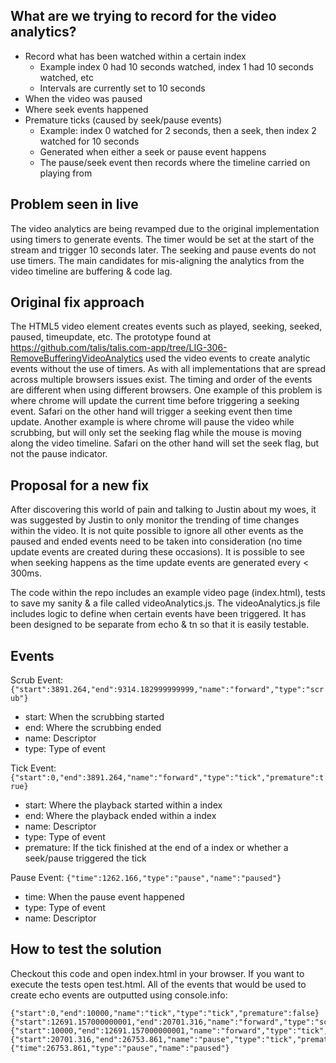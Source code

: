 ## What are we trying to record for the video analytics?
 * Record what has been watched within a certain index
   * Example index 0 had 10 seconds watched, index 1 had 10 seconds watched, etc
   * Intervals are currently set to 10 seconds
 * When the video was paused
 * Where seek events happened
 * Premature ticks (caused by seek/pause events)
   * Example: index 0 watched for 2 seconds, then a seek, then index 2 watched for 10 seconds
   * Generated when either a seek or pause event happens
   * The pause/seek event then records where the timeline carried on playing from

## Problem seen in live
The video analytics are being revamped due to the original implementation using timers to generate 
events. The timer would be set at the start of the stream and trigger 10 seconds later. The seeking
and pause events do not use timers. The main candidates for mis-aligning the analytics from the video 
timeline are buffering & code lag.

## Original fix approach
The HTML5 video element creates events such as played, seeking, seeked, paused, timeupdate, etc. The 
prototype found at https://github.com/talis/talis.com-app/tree/LIG-306-RemoveBufferingVideoAnalytics 
used the video events to create analytic events without the use of timers. As with all implementations 
that are spread across multiple browsers issues exist. The timing and order of the events are different
when using different browsers. One example of this problem is where chrome will update the current
time before triggering a seeking event. Safari on the other hand will trigger a seeking event then time  
update. Another example is where chrome will pause the video while scrubbing, but will only set the
seeking flag while the mouse is moving along the video timeline. Safari on the other hand will set
the seek flag, but not the pause indicator.

## Proposal for a new fix
After discovering this world of pain and talking to Justin about my woes, it was suggested by Justin
to only monitor the trending of time changes within the video. It is not quite possible to ignore all 
other events as the paused and ended events need to be taken into consideration (no time update events
are created during these occasions). It is possible to see when seeking happens as the time update events
are generated every < 300ms.

The code within the repo includes an example video page (index.html), tests to save my sanity & a file
called videoAnalytics.js. The videoAnalytics.js file includes logic to define when certain events have
been triggered. It has been designed to be separate from echo & tn so that it is easily testable.

## Events
Scrub Event: `{"start":3891.264,"end":9314.182999999999,"name":"forward","type":"scrub"}`
 * start: When the scrubbing started
 * end: Where the scrubbing ended
 * name: Descriptor
 * type: Type of event

Tick Event: `{"start":0,"end":3891.264,"name":"forward","type":"tick","premature":true}`
 * start: Where the playback started within a index
 * end: Where the playback ended within a index
 * name: Descriptor
 * type: Type of event
 * premature: If the tick finished at the end of a index or whether a seek/pause triggered the tick

Pause Event: `{"time":1262.166,"type":"pause","name":"paused"}`
 * time: When the pause event happened
 * type: Type of event
 * name: Descriptor

## How to test the solution
Checkout this code and open index.html in your browser. If you want to execute the tests open test.html.
All of the events that would be used to create echo events are outputted using console.info:

```
{"start":0,"end":10000,"name":"tick","type":"tick","premature":false}
{"start":12691.157000000001,"end":20701.316,"name":"forward","type":"scrub"}
{"start":10000,"end":12691.157000000001,"name":"forward","type":"tick","premature":true}
{"start":20701.316,"end":26753.861,"name":"pause","type":"tick","premature":true}
{"time":26753.861,"type":"pause","name":"paused"} 
```
